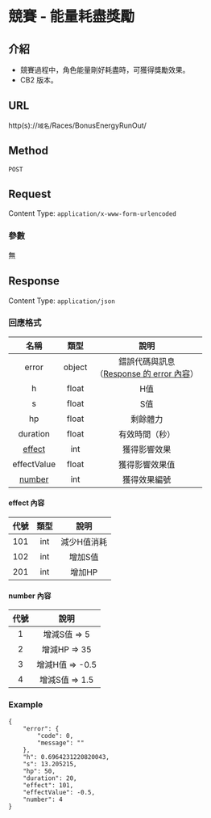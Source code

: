 # 競賽 - 能量耗盡獎勵

## 介紹

- 競賽過程中，角色能量剛好耗盡時，可獲得獎勵效果。
- CB2 版本。

## URL

http(s)://`域名`/Races/BonusEnergyRunOut/

## Method

`POST`

## Request

Content Type: `application/x-www-form-urlencoded`

### 參數

無

## Response

Content Type: `application/json`

### 回應格式

| 名稱 | 類型 | 說明 |
|:-:|:-:|:-:|
| error | object | 錯誤代碼與訊息<br>（[Response 的 error 內容](../response.md#error)） |
| h | float | H值 |
| s | float | S值 |
| hp | float | 剩餘體力 |
| duration | float | 有效時間（秒）|
| [effect](#effect) | int | 獲得影響效果 |
| effectValue | float | 獲得影響效果值 |
| [number](#number) | int | 獲得效果編號 |

#### <span id="effect">effect 內容</span>

| 代號 | 類型 | 說明 |
|:-:|:-:|:-:|
| 101 | int | 減少H值消耗 |
| 102 | int | 增加S值 |
| 201 | int | 增加HP |

#### <span id="number">number 內容</span>

| 代號 | 說明 |
|:-:|:-:|
| 1 | 增減S值 => 5 |
| 2 | 增減HP => 35 |
| 3 | 增減H值 => -0.5 |
| 4 | 增減S值 => 1.5 |


### Example
	{
	    "error": {
	        "code": 0,
	        "message": ""
	    },
	    "h": 0.6964231220820043,
	    "s": 13.205215,
	    "hp": 50,
	    "duration": 20,
	    "effect": 101,
	    "effectValue": -0.5,
	    "number": 4
	}
